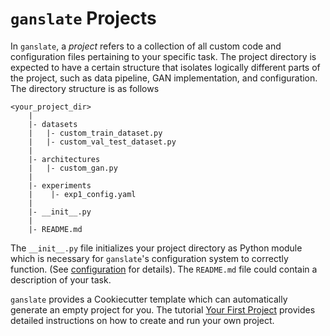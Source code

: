 # `ganslate` Projects

In `ganslate`, a _project_ refers to a collection of all custom code and configuration files pertaining to your specific task. The project directory is expected to have a certain structure that isolates logically different parts of the project, such as data pipeline, GAN implementation, and configuration. The directory structure is as follows

```text
<your_project_dir>
    |
    |- datasets
    |   |- custom_train_dataset.py
    |   |- custom_val_test_dataset.py
    |
    |- architectures
    |   |- custom_gan.py
    |   
    |- experiments
    |    |- exp1_config.yaml
    |
    |- __init__.py
    |
    |- README.md
```

The `__init__.py` file initializes your project directory as Python module which is necessary for `ganslate`'s configuration system to correctly function. (See [configuration](./7_configuration.md) for details). The `README.md` file could contain a description of your task. 

`ganslate` provides a Cookiecutter template which can automatically generate an empty project for you. The tutorial [Your First Project](../tutorials_basic/2_new_project.md) provides detailed instructions on how to create and run your own project.